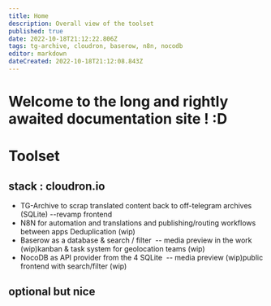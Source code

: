 ```yaml
---
title: Home
description: Overall view of the toolset
published: true
date: 2022-10-18T21:12:22.806Z
tags: tg-archive, cloudron, baserow, n8n, nocodb
editor: markdown
dateCreated: 2022-10-18T21:12:08.843Z
---
```


# Welcome to the long and rightly awaited documentation site ! :D

# Toolset

## stack : cloudron.io

- TG-Archive to scrap translated content back to off-telegram archives (SQLite)
 --revamp frontend
- N8N for automation and translations and publishing/routing workflows between apps Deduplication (wip)
- Baserow as a database & search / filter 
 -- media preview in the work (wip)kanban & task system for geolocation teams (wip)
- NocoDB as API provider from the 4 SQLite 
 -- media preview (wip)public frontend with search/filter (wip)
 
 ## optional but nice
 
 

